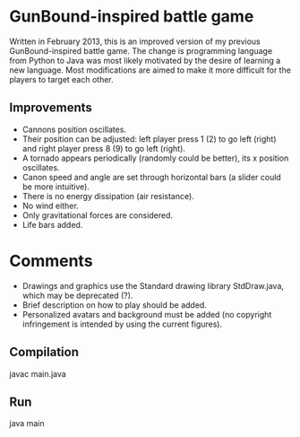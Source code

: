 # GunBound-inspired battle game

Written in February 2013, this is an improved version of my previous GunBound-inspired battle game. The change is programming language from Python to Java was most likely motivated by the desire of learning a new language. Most modifications are aimed to make it more difficult for the players to target each other.

## Improvements

- Cannons position oscillates.
- Their position can be adjusted: left player press 1 (2) to go left (right) and right player press 8 (9) to go left (right).
- A tornado appears periodically (randomly could be better), its x position oscillates.
- Canon speed and angle are set through horizontal bars (a slider could be more intuitive).
- There is no energy dissipation (air resistance).
- No wind either.
- Only gravitational forces are considered.
- Life bars added.
 
# Comments

- Drawings and graphics use the Standard drawing library StdDraw.java, which may be deprecated (?).
- Brief description on how to play should be added.
- Personalized avatars and background must be added (no copyright infringement is intended by using the current figures).

## Compilation

javac main.java

## Run

java main
